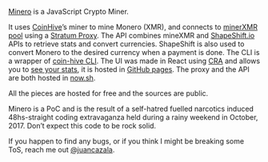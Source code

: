 [Minero](http://minero.pw) is a JavaScript Crypto Miner. 

It uses [CoinHive](https://coinhive.com)’s miner to mine Monero (XMR), and connects to [minerXMR pool](https://minexmr.com) using a [Stratum Proxy](https://github.com/cazala/coin-hive-stratum). The API combines mineXMR and [ShapeShift.io](https://shapeshift.io) APIs to retrieve stats and convert currencies. ShapeShift is also used to convert Monero to the desired currency when a payment is done. The CLI is a wrapper of [coin-hive CLI](https://github.com/cazala/coin-hive). The UI was made in React using [CRA](https://github.com/facebookincubator/create-react-app) and allows you to [see your stats](https://minero.pw/#/currencies/BTC/addresses/176sh81PQupUsFyX6hNL2PTYydSuL7Wu73), it is hosted in [GitHub pages](https://github.com/mineropw/mineropw.github.io). The proxy and the API are both hosted in [now.sh](https://zeit.co/now).

All the pieces are hosted for free and the sources are public.

Minero is a PoC and is the result of a self-hatred fuelled narcotics induced 48hs-straight coding extravaganza held during a rainy weekend in October, 2017. Don’t expect this code to be rock solid.

If you happen to find any bugs, or if you think I might be breaking some ToS, reach me out [@juancazala](https://twitter.com/juancazala).
